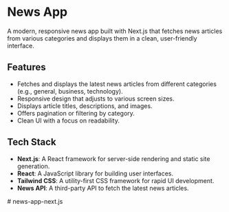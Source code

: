 # News App

A modern, responsive news app built with Next.js that fetches news articles from various categories and displays them in a clean, user-friendly interface.

## Features
- Fetches and displays the latest news articles from different categories (e.g., general, business, technology).
- Responsive design that adjusts to various screen sizes.
- Displays article titles, descriptions, and images.
- Offers pagination or filtering by category.
- Clean UI with a focus on readability.

## Tech Stack
- **Next.js**: A React framework for server-side rendering and static site generation.
- **React**: A JavaScript library for building user interfaces.
- **Tailwind CSS**: A utility-first CSS framework for rapid UI development.
- **News API**: A third-party API to fetch the latest news articles.


#   n e w s - a p p - n e x t . j s  
 